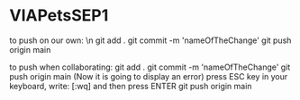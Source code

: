 # VIAPetsSEP1
to push on our own: \n
git add .
git commit -m 'nameOfTheChange'
git push origin main

to push when collaborating:
git add .
git commit -m 'nameOfTheChange'
git push origin main
(Now it is going to display an error)
press ESC key in your keyboard, write: [:wq] and then press ENTER
git push origin main
